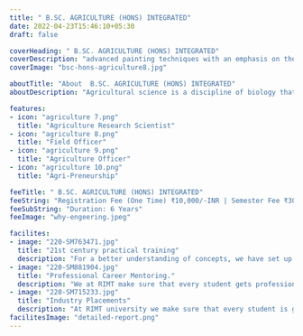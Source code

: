 ```yaml
---
title: " B.SC. AGRICULTURE (HONS) INTEGRATED"
date: 2022-04-23T15:46:10+05:30
draft: false

coverHeading: " B.SC. AGRICULTURE (HONS) INTEGRATED"
coverDescription: "advanced painting techniques with an emphasis on theme development"
coverImage: "bsc-hons-agriculture8.jpg"

aboutTitle: "About  B.SC. AGRICULTURE (HONS) INTEGRATED"
aboutDescription: "Agricultural science is a discipline of biology that incorporates various natural, scientific, economic, and social aspects that are used in the practice and knowledge of agriculture. It is a vast and multidisciplinary field with limitless potential. The most recent concepts are used to educate students, increase agricultural output, manage products, and pave the path for future advancements. The course will help students to understand and analyze the current events and issues in agriculture affecting the future of agriculture. A student will develop an understanding of how employer characteristics and decision-making at various levels can enhance agricultural success. Students will be able to identify and analyze relationships between inputs and outputs in their agricultural field to make effective and profitable choices.The students will learn how all aspects of agriculture work together and how producers, marketers, and scientists apply them."

features:
- icon: "agriculture 7.png"
  title: "Agriculture Research Scientist"
- icon: "agriculture 8.png"
  title: "Field Officer"
- icon: "agriculture 9.png"
  title: "Agriculture Officer"
- icon: "agriculture 10.png"
  title: "Agri-Preneurship"

feeTitle: " B.SC. AGRICULTURE (HONS) INTEGRATED"
feeString: "Registration Fee (One Time) ₹10,000/-INR | Semester Fee ₹30,000/-INR"
feeSubString: "Duration: 6 Years"
feeImage: "why-engeering.jpeg"

facilites:
- image: "220-SM763471.jpg"
  title: "21st century practical training"
  description: "For a better understanding of concepts, we have set up advanced 21st-century tools equipped with advanced training methods so that students can learn every concept practically in a better way."
- image: "220-SM881904.jpg"
  title: "Professional Career Mentoring."
  description: "We at RIMT make sure that every student gets professional career mentoring from the industry experts to set career targets & for this we have created a career & placement cell too."
- image: "220-SM715233.jpg"
  title: "Industry Placements"
  description: "At RIMT university we make sure that every student is getting placed, each year more than 500 companies visit the campus of RIMT to hire our brightest of the talents"
facilitesImage: "detailed-report.png"
---
```


